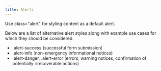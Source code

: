 ```yaml
---
title: Alerts
---
```


Use class="alert" for styling content as a default alert.

Below are a list of alternative alert styles along with example use cases for which they should be considered:

* .alert-success (successful form submission)
* .alert-info (non-emergency informational notices)
* .alert-danger, .alert-error (errors, warning notices, confirmation of potentially irrecoverable actions)
